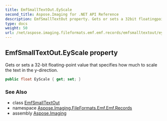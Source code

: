 ```yaml
---
title: EmfSmallTextOut.EyScale
second_title: Aspose.Imaging for .NET API Reference
description: EmfSmallTextOut property. Gets or sets a 32bit floatingpoint value that specifies how much to scale the text in the ydirection
type: docs
weight: 50
url: /net/aspose.imaging.fileformats.emf.emf.records/emfsmalltextout/eyscale/
---
```

## EmfSmallTextOut.EyScale property

Gets or sets a 32-bit floating-point value that specifies how much to scale the text in the y-direction.

```csharp
public float EyScale { get; set; }
```

### See Also

* class [EmfSmallTextOut](../)
* namespace [Aspose.Imaging.FileFormats.Emf.Emf.Records](../../emfsmalltextout/)
* assembly [Aspose.Imaging](../../../)


